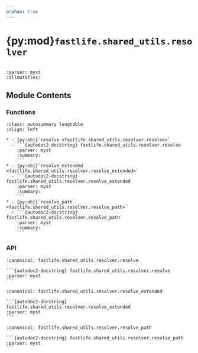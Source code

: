 ```yaml
---
orphan: true
---
```


# {py:mod}`fastlife.shared_utils.resolver`

```{py:module} fastlife.shared_utils.resolver
```

```{autodoc2-docstring} fastlife.shared_utils.resolver
:parser: myst
:allowtitles:
```

## Module Contents

### Functions

````{list-table}
:class: autosummary longtable
:align: left

* - {py:obj}`resolve <fastlife.shared_utils.resolver.resolve>`
  - ```{autodoc2-docstring} fastlife.shared_utils.resolver.resolve
    :parser: myst
    :summary:
    ```
* - {py:obj}`resolve_extended <fastlife.shared_utils.resolver.resolve_extended>`
  - ```{autodoc2-docstring} fastlife.shared_utils.resolver.resolve_extended
    :parser: myst
    :summary:
    ```
* - {py:obj}`resolve_path <fastlife.shared_utils.resolver.resolve_path>`
  - ```{autodoc2-docstring} fastlife.shared_utils.resolver.resolve_path
    :parser: myst
    :summary:
    ```
````

### API

````{py:function} resolve(value: str) -> typing.Any
:canonical: fastlife.shared_utils.resolver.resolve

```{autodoc2-docstring} fastlife.shared_utils.resolver.resolve
:parser: myst
```
````

````{py:function} resolve_extended(value: str) -> types.UnionType
:canonical: fastlife.shared_utils.resolver.resolve_extended

```{autodoc2-docstring} fastlife.shared_utils.resolver.resolve_extended
:parser: myst
```
````

````{py:function} resolve_path(value: str) -> str
:canonical: fastlife.shared_utils.resolver.resolve_path

```{autodoc2-docstring} fastlife.shared_utils.resolver.resolve_path
:parser: myst
```
````
